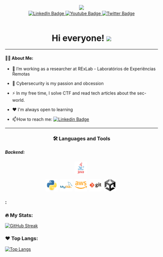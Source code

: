 
<div id="header" align="center">
  <img src="https://media.giphy.com/media/v1.Y2lkPTc5MGI3NjExdzdtOGhqMHc2cXJlZWtrOW45eXV1czlsam5hZjA4N3A4Z3Nzb3ptdSZlcD12MV9pbnRlcm5hbF9naWZfYnlfaWQmY3Q9Zw/LwpUVhuXex674BFp8j/giphy.gif" width="100"/>
</div>

<div id="badges" align= "center">
  <a href="https://www.linkedin.com/in/derick-andrighetti/">
    <img src="https://img.shields.io/badge/LinkedIn-blue?style=for-the-badge&logo=linkedin&logoColor=white" alt="LinkedIn Badge"/>
  </a>
  <a href="mailto:derickcollege@gmail.com">
    <img src="https://img.shields.io/badge/Email-red?style=for-the-badge&logo=Gmail&logoColor=white" alt="Youtube Badge"/>
  </a>
  <a href="https://twitter.com/rideckszz">
    <img src="https://img.shields.io/badge/Twitter-blue?style=for-the-badge&logo=twitter&logoColor=white" alt="Twitter Badge"/>
  </a>
</div>
<div id="views" align="center">
  <a>
    <img src="https://komarev.com/ghpvc/?username=your-github-username&style=flat-square&color=blue" alt=""/>
    </a>
</div>

<h1 align="center">
  Hi everyone!
  <img src="https://media.giphy.com/media/hvRJCLFzcasrR4ia7z/giphy.gif" width="30px"/>
</h1>

---

#### :man_technologist: About Me:
- :telescope: I’m working as a researcher at RExLab - Laboratórios de Experiências Remotas

- :seedling: Cybersecurity is my passion and obcession

- :zap: In my free time, I solve CTF and read tech articles about the sec-world.

- :heart: I'm always open to learning

- :mailbox:How to reach me: [![Linkedin Badge](https://img.shields.io/badge/-kakbar-blue?style=flat&logo=Linkedin&logoColor=white)](https://www.linkedin.com/in/derick-andrighetti/)

---
<h3 align="center">
  🛠 Languages and Tools
</h3>

##### Backend:
<div align="center">
  <img src="https://github.com/devicons/devicon/blob/master/icons/java/java-original-wordmark.svg" title="Java" width="40" height="40"/>&nbsp;

  <img src="https://github.com/devicons/devicon/blob/master/icons/python/python-original.svg" title="Python" width="40" height="40"/>&nbsp;
  <img src="https://github.com/devicons/devicon/blob/master/icons/mysql/mysql-original-wordmark.svg" title="MySQL"   width="40" height="40"/>&nbsp;
  <img src="https://github.com/devicons/devicon/blob/master/icons/amazonwebservices/amazonwebservices-plain-wordmark.svg" title="AWS"  width="40" height="40"/>&nbsp;
  <img src="https://github.com/devicons/devicon/blob/master/icons/git/git-original-wordmark.svg" title="Git"  width="40" height="40"/>&nbsp;
  <img src="https://github.com/devicons/devicon/blob/master/icons/unity/unity-original.svg" title="Unity"  width="40" height="40"/>&nbsp;
</div>

### :

### :fire: My Stats:

[![GitHub Streak](https://github-readme-streak-stats.herokuapp.com?user=rideckszz&theme=midnight-purple&hide_border=true&date_format=j%20M%5B%20Y%5D&exclude_days=Sun%2CSat)](https://git.io/streak-stats)

### :heart: Top Langs:
[![Top Langs](https://github-readme-stats.vercel.app/api/top-langs/?username=your-github-username&layout=compact&theme=vision-friendly-dark)](https://github.com/anuraghazra/github-readme-stats)
